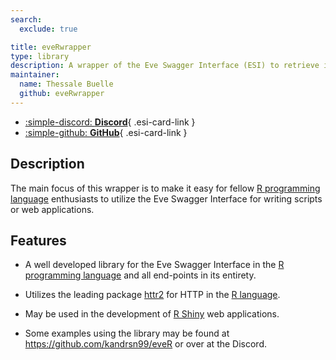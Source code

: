 ```yaml
---
search:
  exclude: true

title: eveRwrapper
type: library
description: A wrapper of the Eve Swagger Interface (ESI) to retrieve information from our favorite MMORPG.
maintainer:
  name: Thessale Buelle
  github: eveRwrapper
---
```


<div class="grid cards" markdown>

- [:simple-discord: __Discord__](https://discord.gg/dzEc68pw2e){ .esi-card-link }
- [:simple-github: __GitHub__](https://github.com/kandrsn99/eveRwrapper){ .esi-card-link }

</div>

## Description

The main focus of this wrapper is to make it easy for fellow [R programming language](https://www.r-project.org/) enthusiasts to utilize the Eve Swagger Interface for writing scripts or web applications.

## Features

- A well developed library for the Eve Swagger Interface in the [R programming language](https://www.r-project.org/) and all end-points in its entirety.

- Utilizes the leading package [httr2](https://httr2.r-lib.org/articles/httr2.html) for HTTP in the [R language](https://www.r-project.org/).

- May be used in the development of [R Shiny](https://shiny.posit.co/r/getstarted/shiny-basics/lesson1/) web applications.

- Some examples using the library may be found at https://github.com/kandrsn99/eveR or over at the Discord.
